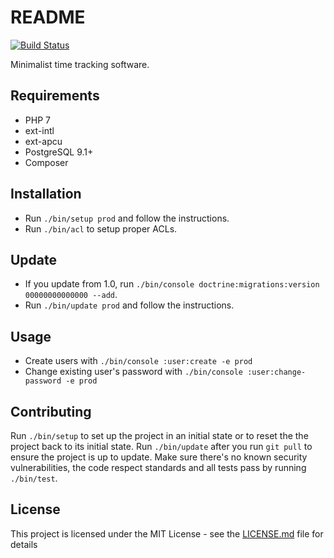 README
======

[![Build Status](https://travis-ci.org/plachance/simple-time-tracker.svg?branch=master)](https://travis-ci.org/plachance/simple-time-tracker)

Minimalist time tracking software.

Requirements
------------

* PHP 7
* ext-intl
* ext-apcu
* PostgreSQL 9.1+
* Composer

Installation
------------

* Run `./bin/setup prod` and follow the instructions.
* Run `./bin/acl` to setup proper ACLs.

Update
------

* If you update from 1.0, run `./bin/console doctrine:migrations:version 00000000000000 --add`.
* Run `./bin/update prod` and follow the instructions.

Usage
-----

* Create users with ```./bin/console :user:create -e prod```
* Change existing user's password with ```./bin/console :user:change-password -e prod```

Contributing
------------

Run `./bin/setup` to set up the project in an initial state or to reset the the project back to its initial state.
Run `./bin/update` after you run `git pull` to ensure the project is up to update.
Make sure there's no known security vulnerabilities, the code respect standards and all tests pass by running `./bin/test`.

License
-------

This project is licensed under the MIT License - see the [LICENSE.md](LICENSE.md) file for details